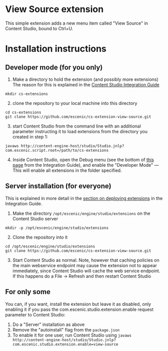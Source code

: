 # View Source extension

This simple extension adds a new menu item called "View Source" in Content Studio, bound to Ctrl+U.

# Installation instructions

## Developer mode (for you only)

1. Make a directory to hold the extension (and possibly more extensions) The reason for this is explained in the [Content Studio Integration Guide](http://docs.escenic.com/ece-cs-plugin-guide/5.7/making_a_development_environment.html)

  ```
  mkdir cs-extensions
  ```

2. clone the repository to your local machine into this directory

  ```
  cd cs-extensions
  git clone https://github.com/escenic/cs-extension-view-source.git
  ```

3. start Content Studio from the command line with an additional parameter instructing it to load extensions from the directory you created in step 1:

  ```
  javaws http://content-engine-host/studio/Studio.jnlp?com.escenic.script.root=/path/to/cs-extensions
  ```

4. Inside Content Studio, open the Debug menu (see the bottom of [this page](http://docs.escenic.com/ece-cs-plugin-guide/5.7/making_a_development_environment.html) from the Integration Guide), and enable the "Developer Mode" — This will enable all extensions in the folder specified.


## Server installation (for everyone)

This is explained in more detail in the [section on deploying extensions](http://docs.escenic.com/ece-cs-plugin-guide/5.7/deploying_your_extensions.html) in the Integration Guide.

1. Make the directory `/opt/escenic/engine/studio/extensions` on the Content Studio server

  ```
  mkdir -p /opt/escenic/engine/studio/extensions
  ```

2. Clone the repository into it

  ```
  cd /opt/escenic/engine/studio/extensions
  git clone https://github.com/escenic/cs-extension-view-source.git
  ```

3. Start Content Studio as normal.  Note, however that caching policies on the main webservice endpoint may cause the extension not to appear immediately, since Content Studio will cache the web service endpoint. If this happens do a File → Refresh and then restart Content Studio

## For only some

You can, if you want, install the extension but leave it as disabled, only enabling it if you pass the com.escenic.studio.extension.enable request parameter to Content Studio:

1. Do a "Server" installation as above
2. Remove the "autoinstall" flag from the `package.json`
3. To enable it for one user, run Content Studio using `javaws http://content-engine-host/studio/Studio.jnlp?com.escenic.studio.extension.enable=view-source`

